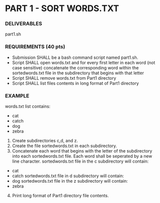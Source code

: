 # PART 1 - SORT WORDS.TXT

### DELIVERABLES
part1.sh

### REQUIREMENTS (40 pts)
- Submission SHALL be a bash command script named part1.sh.
- Script SHALL open words.txt and for every first letter in each word (not case sensitive) concatenate the corresponding word within the sortedwords.txt file in the subdirectory that begins with that letter
- Script SHALL remove words.txt from Part1 directory
- Script SHALL list files contents in long format of Part1 directory

### EXAMPLE
words.txt list contains:
- cat
- catch
- dog
- zebra
1. Create subdirectories c,d, and z.
2. Create the file sortedwords.txt in each subdirectory.
3. Concatenate each word that begins with the letter of the subdirectory into each sortedwords.txt file. Each word shall be seperated by a new line character.
sortedwords.txt file in the c subdirectory will contain: 
- cat
- catch
sortedwords.txt file in d subdirectory will contain: 
- dog
sortedwords.txt file in the z subdirectory will contain:
- zebra
4. Print long format of Part1 directory file contents.
